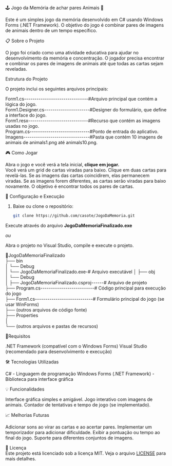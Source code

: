 🕹️ Jogo da Memória de achar pares Animais 🦁 

Este é um simples jogo da memória desenvolvido em C# usando Windows Forms (.NET Framework). O objetivo do jogo é combinar pares de imagens de animais dentro de um tempo específico.

📋 Sobre o Projeto  

O jogo foi criado como uma atividade educativa para ajudar no desenvolvimento da memória e concentração. O jogador precisa encontrar e combinar os pares de imagens de animais até que todas as cartas sejam reveladas.

Estrutura do Projeto  

O projeto inclui os seguintes arquivos principais:

Form1.cs-------------------------------#Arquivo principal que contém a lógica do jogo.  
Form1.Designer.cs----------------------#Designer do formulário, que define a interface do jogo.  
Form1.resx-----------------------------#Recurso que contém as imagens usadas no jogo.  
Program.cs-----------------------------#Ponto de entrada do aplicativo.  
Imagens--------------------------------#Pasta que contém 10 imagens de animais de animals1.png até animals10.png.  

🎮 Como Jogar  

Abra o jogo e  você verá a tela inicial, **clique em jogar.**  
Você verá um grid de cartas viradas para baixo.
Clique em duas cartas para revelá-las.
Se as imagens das cartas coincidirem, elas permanecem viradas.
Se as imagens forem diferentes, as cartas serão viradas para baixo novamente.
O objetivo é encontrar todos os pares de cartas.

🚀 Configuração e Execução  

1. Baixe ou clone o repositório:
   ```bash
   git clone https://github.com/casote/JogoDaMemoria.git

Execute através do arquivo **JogoDaMemoriaFinalizado.exe**  

*ou*  

Abra o projeto no Visual Studio, compile e execute o projeto.  

📂JogoDaMemoriaFinalizado  
   ├── bin  
   │   └── Debug  
   │       └── JogoDaMemoriaFinalizado.exe-# Arquivo executável 
   │
   ├── obj  
   │   └── Debug  
   │
   ├── JogoDaMemoriaFinalizado.csproj------# Arquivo de projeto  
   ├── Program.cs--------------------------# Código principal para execução do jogo  
   ├── Form1.cs----------------------------# Formulário principal do jogo (se usar WinForms)  
   ├── (outros arquivos de código fonte)  
   ├── Properties  
   │     
   └── (outros arquivos e pastas de recursos)  

📝Requisitos  

.NET Framework (compatível com o Windows Forms)
Visual Studio (recomendado para desenvolvimento e execução)


🛠️ Tecnologias Utilizadas  

C# - Linguagem de programação
Windows Forms (.NET Framework) - Biblioteca para interface gráfica

💡 Funcionalidades  

Interface gráfica simples e amigável.
Jogo interativo com imagens de animais.
Contador de tentativas e tempo de jogo (se implementado).

📈 Melhorias Futuras  

Adicionar sons ao virar as cartas e ao acertar pares.
Implementar um temporizador para adicionar dificuldade.
Exibir a pontuação ou tempo ao final do jogo.
Suporte para diferentes conjuntos de imagens.

📄 Licença  
Este projeto está licenciado sob a licença MIT. Veja o arquivo [LICENSE](https://github.com/casote/JogoDaMemoria/LICENSE) para mais detalhes.
